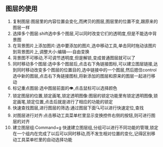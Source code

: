 ## 图层的使用
1. 复制图层:图层里的内容位置会变化,而拷贝的图层,图层里的位置不变,跟原来的图层一样
2. 选择多个图层:shift选中多个图层,可以同时改变它们的透明度,但是不能选中背景图
3. 在背景图片上添加图片:选中要添加的图片,选中移动工具,单击同时拖动该图片到背景图片上,调整大小:编辑—-自由变换
4. 背景图不可移动,不可调节透明度,但是解锁,变成普通图层就可以了
5. 同时移动多个图层:选中多个图层后,点击右下角链接图标,可以建立图层链接,达到同时移动改变多个图层的位置目的,选中链接中的一个图层,然后摁住control选中新的图层,点击右下角链接图标,将新添加的图层和原来的图层一起进行移动
6. 标记重点图层:选中图层前面的👁,点击鼠标可以选择颜色
7. 锁定图层的位置,锁定画笔,锁定透明图像:图层的锁定功能里有锁定透明图像,锁定画笔,锁定位置,点击后就是进行了相应的功能的锁定
8. 快速查找图层,进行图层的筛选:通过图层下面🔍可以进行快速定位,查找
9. 对图层进行对齐:点击移动工具菜单栏里显示变换控件右侧的按钮,则可进行图层的对齐
10. 建立图层组:Command+g 快速建立图层组,分组可以进行不同功能的管理,锁定在一个组内在完成了以后可以同时移动,而不发生相对位置的变化,记得区别移动工具菜单栏里的自动选择功能 
